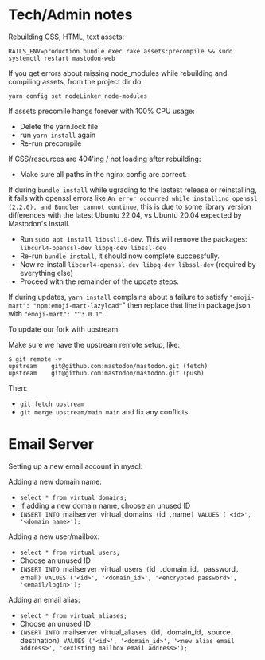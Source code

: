 # Tech/Admin notes

Rebuilding CSS, HTML, text assets:

`RAILS_ENV=production bundle exec rake assets:precompile && sudo systemctl restart mastodon-web`


If you get errors about missing node_modules while rebuilding and compiling assets, from the project dir do:

`yarn config set nodeLinker node-modules`


If assets precomile hangs forever with 100% CPU usage:

- Delete the yarn.lock file
- run `yarn install` again
- Re-run precompile


If CSS/resources are 404'ing / not loading after rebuilding:

- Make sure all paths in the nginx config are correct.


If during `bundle install` while ugrading to the lastest release or reinstalling, it fails with openssl errors like `An error occurred while installing openssl (2.2.0), and Bundler cannot continue`, this is due to some library version differences with the latest Ubuntu 22.04, vs Ubuntu 20.04 expected by Mastodon's install.

- Run `sudo apt install libssl1.0-dev`. This will remove the packages: `libcurl4-openssl-dev libpq-dev libssl-dev`
- Re-run `bundle install`, it should now complete successfully.
- Now re-install `libcurl4-openssl-dev libpq-dev libssl-dev` (required by everything else)
- Proceed with the remainder of the update steps.


If during updates, `yarn install` complains about a failure to satisfy `"emoji-mart": "npm:emoji-mart-lazyload"`" then replace that line in package.json with `"emoji-mart": "^3.0.1"`.


To update our fork with upstream:

Make sure we have the upstream remote setup, like:

```
$ git remote -v
upstream	git@github.com:mastodon/mastodon.git (fetch)
upstream	git@github.com:mastodon/mastodon.git (push)
```

Then:

- `git fetch upstream`
- `git merge upstream/main main` and fix any conflicts


# Email Server

Setting up a new email account in mysql:

Adding a new domain name:

- `select * from virtual_domains;`
- If adding a new domain name, choose an unused ID
- `INSERT INTO `mailserver`.`virtual_domains` (`id` ,`name`) VALUES ('<id>', '<domain name>');`

Adding a new user/mailbox:

- `select * from virtual_users;`
- Choose an unused ID
- `INSERT INTO `mailserver`.`virtual_users` (`id` ,`domain_id`, `password`, `email`) VALUES ('<id>', '<domain_id>', '<encrypted password>', '<email/login>');`

Adding an email alias:

- `select * from virtual_aliases;`
- Choose an unused ID
- `INSERT INTO `mailserver`.`virtual_aliases` (`id`, `domain_id`, `source`, `destination`) VALUES ('<id>', '<domain_id>', '<new alias email address>', '<existing mailbox email address>');`

